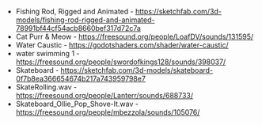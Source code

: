 * Fishing Rod, Rigged and Animated - https://sketchfab.com/3d-models/fishing-rod-rigged-and-animated-78991bf44cf54acb8660bef317d72c7a
* Cat Purr & Meow - https://freesound.org/people/LoafDV/sounds/131595/
* Water Caustic - https://godotshaders.com/shader/water-caustic/
* water swimming 1 - https://freesound.org/people/swordofkings128/sounds/398037/
* Skateboard - https://sketchfab.com/3d-models/skateboard-0f7b8ea366654674b217a743959798e7
* SkateRolling.wav - https://freesound.org/people/Lanterr/sounds/688733/
* Skateboard_Ollie_Pop_Shove-It.wav - https://freesound.org/people/mbezzola/sounds/105076/
